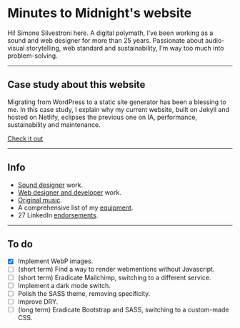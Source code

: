 # Minutes to Midnight's website

Hi! Simone Silvestroni here. A digital polymath, I’ve been working as a sound and web designer for more than 25 years.
Passionate about audio-visual storytelling, web standard and sustainability, I’m way too much into problem-solving.

---

## Case study about this website

Migrating from WordPress to a static site generator has been a blessing to me. In this case study, I explain why my current website, built on Jekyll and hosted on Netlify, eclipses the previous one on IA, performance, sustainability and maintenance.

[Check it out](https://minutestomidnight.co.uk/projects/web-design/minutes-to-midnight/)

---

## Info

- [Sound designer](https://minutestomidnight.co.uk/projects/#sound-design) work.
- [Web designer and developer](https://minutestomidnight.co.uk/projects/#web-design/) work.
- [Original music](https://minutestomidnight.co.uk/music/).
- A comprehensive list of my [equipment](https://minutestomidnight.co.uk/uses/).
- 27 LinkedIn [endorsements](https://www.linkedin.com/in/minutes2mid/).

---

## To do

- [x] Implement WebP images.
- [ ] (short term) Find a way to render webmentions without Javascript.
- [ ] (short term) Eradicate Mailchimp, switching to a different service.
- [ ] Implement a dark mode switch.
- [ ] Polish the SASS theme, removing specificity.
- [ ] Improve DRY.
- [ ] (long term) Eradicate Bootstrap and SASS, switching to a custom-made CSS.
